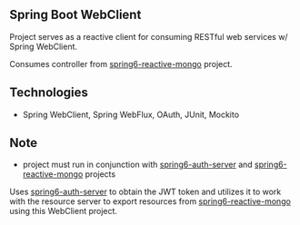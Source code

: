 ## Spring Boot WebClient 

Project serves as a reactive client for consuming RESTful web services w/ Spring WebClient.

Consumes controller from [spring6-reactive-mongo](https://github.com/laurakciic/spring6-reactive-mongo) project.

## Technologies
- Spring WebClient, Spring WebFlux, OAuth, JUnit, Mockito

## Note
- project must run in conjunction with [spring6-auth-server](https://github.com/laurakciic/spring6-auth-server) and [spring6-reactive-mongo](https://github.com/laurakciic/spring6-reactive-mongo) projects

Uses [spring6-auth-server](https://github.com/laurakciic/spring6-auth-server) to obtain the JWT token and utilizes it to work with the resource server to export resources from [spring6-reactive-mongo](https://github.com/laurakciic/spring6-reactive-mongo) using this WebClient project.
